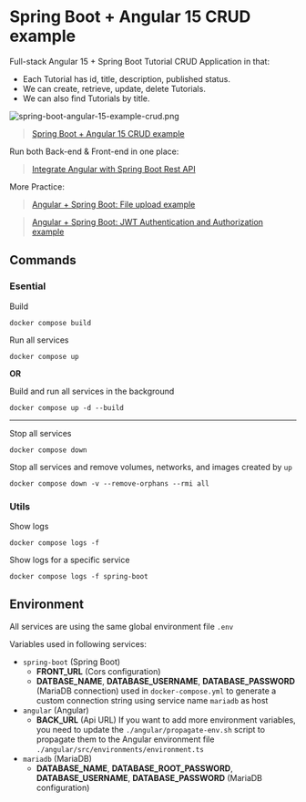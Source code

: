# Spring Boot + Angular 15 CRUD example

Full-stack Angular 15 + Spring Boot Tutorial CRUD Application in that:

-   Each Tutorial has id, title, description, published status.
-   We can create, retrieve, update, delete Tutorials.
-   We can also find Tutorials by title.

![spring-boot-angular-15-example-crud.png](spring-boot-angular-15-example-crud.png)

> [Spring Boot + Angular 15 CRUD example](https://www.bezkoder.com/spring-boot-angular-15-crud/)

Run both Back-end & Front-end in one place:

> [Integrate Angular with Spring Boot Rest API](https://www.bezkoder.com/integrate-angular-spring-boot/)

More Practice:

> [Angular + Spring Boot: File upload example](https://www.bezkoder.com/angular-15-spring-boot-file-upload/)

> [Angular + Spring Boot: JWT Authentication and Authorization example](https://www.bezkoder.com/angular-15-spring-boot-jwt-auth/)

## Commands

### Esential

Build

```shell
docker compose build
```

Run all services

```shell
docker compose up
```

**OR**

Build and run all services in the background

```shell
docker compose up -d --build
```

---

Stop all services

```shell
docker compose down
```

Stop all services and remove volumes, networks, and images created by `up`

```shell
docker compose down -v --remove-orphans --rmi all
```

### Utils

Show logs

```shell
docker compose logs -f
```

Show logs for a specific service

```shell
docker compose logs -f spring-boot
```

## Environment

All services are using the same global environment file `.env`

Variables used in following services:

-   `spring-boot` (Spring Boot)
    -   **FRONT_URL** (Cors configuration)
    -   **DATBASE_NAME**, **DATABASE_USERNAME**, **DATABASE_PASSWORD** (MariaDB connection) used in `docker-compose.yml` to generate a custom connection string using service name `mariadb` as host
-   `angular` (Angular)
    -   **BACK_URL** (Api URL)
    If you want to add more environment variables, you need to update the `./angular/propagate-env.sh` script to propagate them to the Angular environment file `./angular/src/environments/environment.ts`
-   `mariadb` (MariaDB)
    -   **DATABASE_NAME**, **DATABASE_ROOT_PASSWORD**, **DATABASE_USERNAME**, **DATABASE_PASSWORD** (MariaDB configuration)
